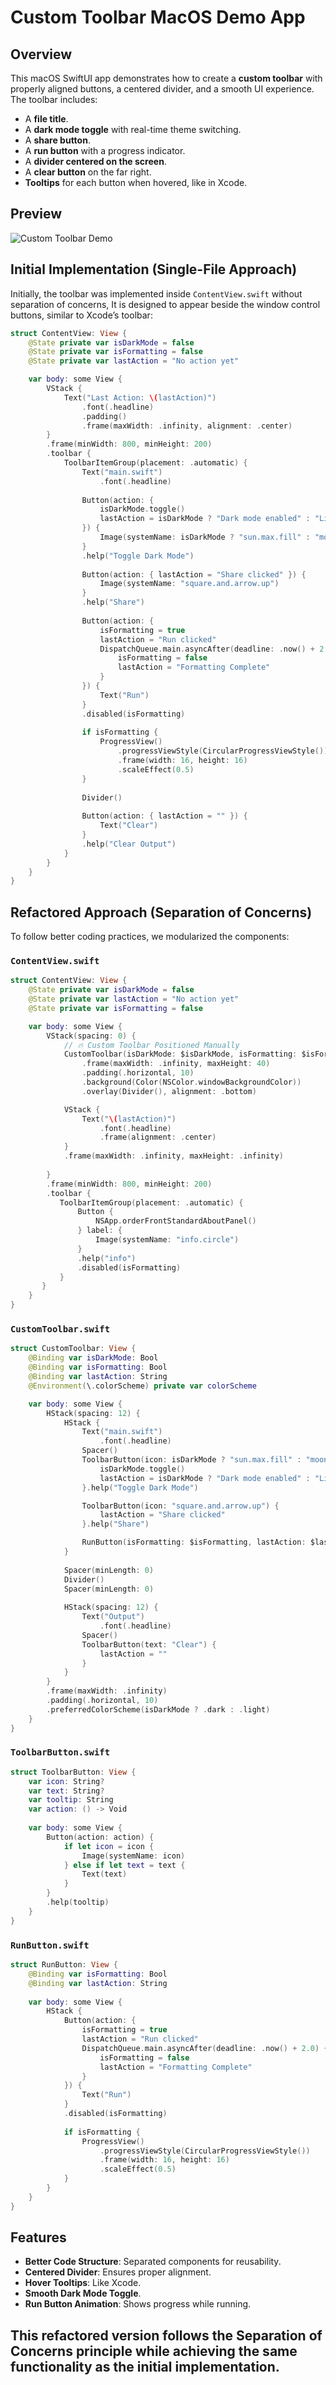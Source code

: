 # Custom Toolbar MacOS Demo App

## Overview
This macOS SwiftUI app demonstrates how to create a **custom toolbar** with properly aligned buttons, a centered divider, and a smooth UI experience. The toolbar includes:

- A **file title**.
- A **dark mode toggle** with real-time theme switching.
- A **share button**.
- A **run button** with a progress indicator.
- A **divider centered on the screen**.
- A **clear button** on the far right.
- **Tooltips** for each button when hovered, like in Xcode.

## Preview
![Custom Toolbar Demo](screenshot.png)

## Initial Implementation (Single-File Approach)
Initially, the toolbar was implemented inside `ContentView.swift` without separation of concerns, It is designed to appear beside the window control buttons, similar to Xcode’s toolbar:

```swift
struct ContentView: View {
    @State private var isDarkMode = false
    @State private var isFormatting = false
    @State private var lastAction = "No action yet"

    var body: some View {
        VStack {
            Text("Last Action: \(lastAction)")
                .font(.headline)
                .padding()
                .frame(maxWidth: .infinity, alignment: .center)
        }
        .frame(minWidth: 800, minHeight: 200)
        .toolbar {
            ToolbarItemGroup(placement: .automatic) {
                Text("main.swift")
                    .font(.headline)
                
                Button(action: {
                    isDarkMode.toggle()
                    lastAction = isDarkMode ? "Dark mode enabled" : "Light mode enabled"
                }) {
                    Image(systemName: isDarkMode ? "sun.max.fill" : "moon.fill")
                }
                .help("Toggle Dark Mode")
                
                Button(action: { lastAction = "Share clicked" }) {
                    Image(systemName: "square.and.arrow.up")
                }
                .help("Share")
                
                Button(action: {
                    isFormatting = true
                    lastAction = "Run clicked"
                    DispatchQueue.main.asyncAfter(deadline: .now() + 2.0) {
                        isFormatting = false
                        lastAction = "Formatting Complete"
                    }
                }) {
                    Text("Run")
                }
                .disabled(isFormatting)
                
                if isFormatting {
                    ProgressView()
                        .progressViewStyle(CircularProgressViewStyle())
                        .frame(width: 16, height: 16)
                        .scaleEffect(0.5)
                }
                
                Divider()
                
                Button(action: { lastAction = "" }) {
                    Text("Clear")
                }
                .help("Clear Output")
            }
        }
    }
}
```

## Refactored Approach (Separation of Concerns)
To follow better coding practices, we modularized the components:

### `ContentView.swift`
```swift
struct ContentView: View {
    @State private var isDarkMode = false
    @State private var lastAction = "No action yet"
    @State private var isFormatting = false

    var body: some View {
        VStack(spacing: 0) {
            // 🔥 Custom Toolbar Positioned Manually
            CustomToolbar(isDarkMode: $isDarkMode, isFormatting: $isFormatting, lastAction: $lastAction)
                .frame(maxWidth: .infinity, maxHeight: 40)
                .padding(.horizontal, 10)
                .background(Color(NSColor.windowBackgroundColor))
                .overlay(Divider(), alignment: .bottom)

            VStack {
                Text("\(lastAction)")
                    .font(.headline)
                    .frame(alignment: .center)
            }
            .frame(maxWidth: .infinity, maxHeight: .infinity)
            
        }
        .frame(minWidth: 800, minHeight: 200)
        .toolbar {
           ToolbarItemGroup(placement: .automatic) {
               Button {
                   NSApp.orderFrontStandardAboutPanel()
               } label: {
                   Image(systemName: "info.circle")
               }
               .help("info")
               .disabled(isFormatting)
           }
       }
    }
}
```

### `CustomToolbar.swift`
```swift
struct CustomToolbar: View {
    @Binding var isDarkMode: Bool
    @Binding var isFormatting: Bool
    @Binding var lastAction: String
    @Environment(\.colorScheme) private var colorScheme

    var body: some View {
        HStack(spacing: 12) {
            HStack {
                Text("main.swift")
                    .font(.headline)
                Spacer()
                ToolbarButton(icon: isDarkMode ? "sun.max.fill" : "moon.fill") {
                    isDarkMode.toggle()
                    lastAction = isDarkMode ? "Dark mode enabled" : "Light mode enabled"
                }.help("Toggle Dark Mode")

                ToolbarButton(icon: "square.and.arrow.up") {
                    lastAction = "Share clicked"
                }.help("Share")

                RunButton(isFormatting: $isFormatting, lastAction: $lastAction)
            }
            
            Spacer(minLength: 0)
            Divider()
            Spacer(minLength: 0)
            
            HStack(spacing: 12) {
                Text("Output")
                    .font(.headline)
                Spacer()
                ToolbarButton(text: "Clear") {
                    lastAction = ""
                }
            }
        }
        .frame(maxWidth: .infinity)
        .padding(.horizontal, 10)
        .preferredColorScheme(isDarkMode ? .dark : .light)
    }
}

```

### `ToolbarButton.swift`
```swift
struct ToolbarButton: View {
    var icon: String?
    var text: String?
    var tooltip: String
    var action: () -> Void
    
    var body: some View {
        Button(action: action) {
            if let icon = icon {
                Image(systemName: icon)
            } else if let text = text {
                Text(text)
            }
        }
        .help(tooltip)
    }
}
```

### `RunButton.swift`
```swift
struct RunButton: View {
    @Binding var isFormatting: Bool
    @Binding var lastAction: String
    
    var body: some View {
        HStack {
            Button(action: {
                isFormatting = true
                lastAction = "Run clicked"
                DispatchQueue.main.asyncAfter(deadline: .now() + 2.0) {
                    isFormatting = false
                    lastAction = "Formatting Complete"
                }
            }) {
                Text("Run")
            }
            .disabled(isFormatting)
            
            if isFormatting {
                ProgressView()
                    .progressViewStyle(CircularProgressViewStyle())
                    .frame(width: 16, height: 16)
                    .scaleEffect(0.5)
            }
        }
    }
}
```

## Features
- **Better Code Structure**: Separated components for reusability.
- **Centered Divider**: Ensures proper alignment.
- **Hover Tooltips**: Like Xcode.
- **Smooth Dark Mode Toggle**.
- **Run Button Animation**: Shows progress while running.

This refactored version follows the **Separation of Concerns** principle while achieving the same functionality as the initial implementation.
---
